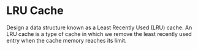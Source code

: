 # LRU Cache
Design a data structure known as a Least Recently Used (LRU) cache. An LRU cache is a type of cache in which we remove the least recently used entry when the cache memory reaches its limit.
